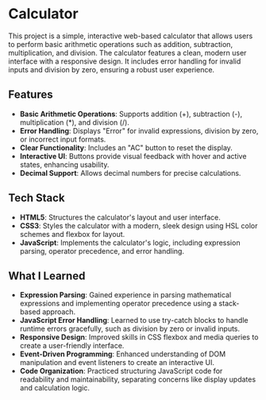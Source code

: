 # Calculator

This project is a simple, interactive web-based calculator that allows users to perform basic arithmetic operations such as addition, subtraction, multiplication, and division. The calculator features a clean, modern user interface with a responsive design. It includes error handling for invalid inputs and division by zero, ensuring a robust user experience.

## Features

- **Basic Arithmetic Operations**: Supports addition (+), subtraction (-), multiplication (*), and division (/).
- **Error Handling**: Displays "Error" for invalid expressions, division by zero, or incorrect input formats.
- **Clear Functionality**: Includes an "AC" button to reset the display.
- **Interactive UI**: Buttons provide visual feedback with hover and active states, enhancing usability.
- **Decimal Support**: Allows decimal numbers for precise calculations.

## Tech Stack

- **HTML5**: Structures the calculator's layout and user interface.
- **CSS3**: Styles the calculator with a modern, sleek design using HSL color schemes and flexbox for layout.
- **JavaScript**: Implements the calculator's logic, including expression parsing, operator precedence, and error handling.

## What I Learned

- **Expression Parsing**: Gained experience in parsing mathematical expressions and implementing operator precedence using a stack-based approach.
- **JavaScript Error Handling**: Learned to use try-catch blocks to handle runtime errors gracefully, such as division by zero or invalid inputs.
- **Responsive Design**: Improved skills in CSS flexbox and media queries to create a user-friendly interface.
- **Event-Driven Programming**: Enhanced understanding of DOM manipulation and event listeners to create an interactive UI.
- **Code Organization**: Practiced structuring JavaScript code for readability and maintainability, separating concerns like display updates and calculation logic.
